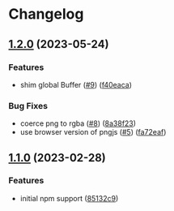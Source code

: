 # Changelog

## [1.2.0](https://github.com/ascorbic/get-pixels/compare/v1.1.0...v1.2.0) (2023-05-24)


### Features

* shim global Buffer ([#9](https://github.com/ascorbic/get-pixels/issues/9)) ([f40eaca](https://github.com/ascorbic/get-pixels/commit/f40eaca7f5a236bbf8a0444109c563a33450caee))


### Bug Fixes

* coerce png to rgba ([#8](https://github.com/ascorbic/get-pixels/issues/8)) ([8a38f23](https://github.com/ascorbic/get-pixels/commit/8a38f23cfdebb7c72530630a32e30715cc587382))
* use browser version of pngjs ([#5](https://github.com/ascorbic/get-pixels/issues/5)) ([fa72eaf](https://github.com/ascorbic/get-pixels/commit/fa72eaf480019e6b1c9d58b28fdfa53e6c09b835))

## [1.1.0](https://github.com/ascorbic/get-pixels/compare/1.0.0...v1.1.0) (2023-02-28)


### Features

* initial npm support ([85132c9](https://github.com/ascorbic/get-pixels/commit/85132c9abd9bc126a52a42f390ea84160ded051e))

